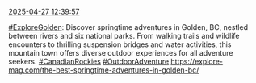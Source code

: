 [2025-04-27 12:39:57](https://mstdn.social/@hill_wanderer/114409969895953378)

<a href="https://mstdn.social/tags/ExploreGolden" class="mention hashtag" rel="tag">#ExploreGolden</a>: Discover springtime adventures in Golden, BC, nestled between rivers and six national parks. From walking trails and wildlife encounters to thrilling suspension bridges and water activities, this mountain town offers diverse outdoor experiences for all adventure seekers. <a href="https://mstdn.social/tags/CanadianRockies" class="mention hashtag" rel="tag">#CanadianRockies</a> <a href="https://mstdn.social/tags/OutdoorAdventure" class="mention hashtag" rel="tag">#OutdoorAdventure</a> <a href="https://explore-mag.com/the-best-springtime-adventures-in-golden-bc/" target="_blank" rel="nofollow noopener noreferrer" translate="no">https://explore-mag.com/the-best-springtime-adventures-in-golden-bc/</a>